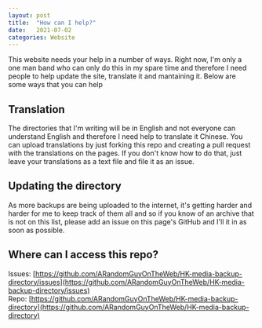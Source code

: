 ```yaml
---
layout: post
title:  "How can I help?"
date:   2021-07-02
categories: Website
---
```

This website needs your help in a number of ways. Right now, I'm only a one man band who can only do this in my spare time and therefore I need people to help update the site, translate it and mantaining it. Below are some ways that you can help

## Translation
The directories that I'm writing will be in English and not everyone can understand English and therefore I need help to translate it Chinese. You can upload translations by just forking this repo and creating a pull request with the translations on the pages. If you don't know how to do that, just leave your translations as a text file and file it as an issue.

## Updating the directory
As more backups are being uploaded to the internet, it's getting harder and harder for me to keep track of them all and so if you know of an archive that is not on this list, please add an issue on this page's GitHub and I'll it in as soon as possible.

## Where can I access this repo?
Issues: [https://github.com/ARandomGuyOnTheWeb/HK-media-backup-directory/issues](https://github.com/ARandomGuyOnTheWeb/HK-media-backup-directory/issues) <br>
Repo: [https://github.com/ARandomGuyOnTheWeb/HK-media-backup-directory](https://github.com/ARandomGuyOnTheWeb/HK-media-backup-directory)